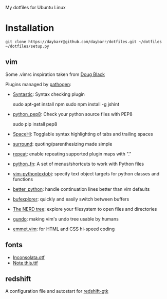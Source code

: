 My dotfiles for Ubuntu Linux

# Installation

    git clone https://daybarr@github.com/daybarr/dotfiles.git ~/dotfiles
    ~/dotfiles/setup.py

## vim
Some .vimrc inspiration taken from [Doug Black](http://dougblack.io/words/a-good-vimrc.html)

Plugins managed by [pathogen](https://github.com/tpope/vim-pathogen):

  * [Syntastic](https://github.com/scrooloose/syntastic): Syntax checking plugin

    sudo apt-get install npm
    sudo npm install -g jshint

  * [python_pep8](http://www.vim.org/scripts/script.php?script_id=3160): Check your python source files with PEP8

    sudo pip install pep8

  * [SpaceHi](http://www.vim.org/scripts/script.php?script_id=443): Togglable syntax highlighting of tabs and trailing spaces
  * [surround](http://www.vim.org/scripts/script.php?script_id=1697): quoting/parenthesizing made simple
  * [repeat](http://www.vim.org/scripts/script.php?script_id=2136): enable repeating supported plugin maps with "."
  * [python_fn](http://www.vim.org/scripts/script.php?script_id=30): A set of menus/shortcuts to work with Python files
  * [vim-pythontextobj](https://github.com/natw/vim-pythontextobj): specify text object targets for python classes and functions
  * [better_python](http://www.vim.org/scripts/script.php?script_id=974): handle continuation lines better than vim defaults
  * [bufexplorer](http://www.vim.org/scripts/script.php?script_id=42): quickly and easily switch between buffers
  * [The NERD tree](http://www.vim.org/scripts/script.php?script_id=1658): explore your filesystem to open files and directories
  * [gundo](http://www.vim.org/scripts/script.php?script_id=1658): making vim's undo tree usable by humans
  * [emmet.vim](http://www.vim.org/scripts/script.php?script_id=2981): for HTML and CSS hi-speed coding

## fonts
  * [Inconsolata.otf](http://www.levien.com/type/myfonts/inconsolata.html)
  * [Note this.ttf](http://www.dafont.com/note-this.font)

## redshift
  A configuration file and autostart for [redshift-gtk](http://jonls.dk/redshift/)
